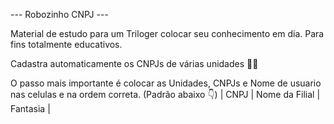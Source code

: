 --- Robozinho CNPJ ---

Material de estudo para um Triloger colocar seu conhecimento em dia. Para fins totalmente educativos.

Cadastra automaticamente os CNPJs de várias unidades 🤖🚀

O passo mais importante é colocar as Unidades, CNPJs e Nome de usuario nas celulas e na ordem correta. (Padrão abaixo 👇)
| CNPJ | Nome da Filial | Fantasia |


